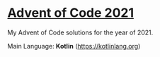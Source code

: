 # [Advent of Code 2021](https://adventofcode.com/2021/)

My Advent of Code solutions for the year of 2021.

Main Language: **Kotlin** (https://kotlinlang.org)
